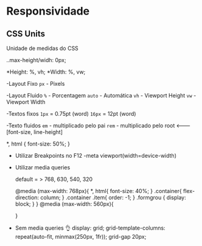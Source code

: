 # Responsividade
## CSS Units

Unidade de medidas do CSS

..max-height/widh: 0px;

*Height: %, vh;
*Width: %, vw;

-Layout Fixo
    `px` - Pixels

-Layout Fluido
    `%` - Porcentagem
    `auto` - Automática
    `vh` - Viewport Height
    `vw` - Viewport Width

-Textos fixos 
    `1px` = 0.75pt (word)
    `16px` = 12pt (word)

-Texto fluidos
    `em` - multiplicado pelo pai
    `rem` - multiplicado pelo root <---
    [font-size, line-height]

*, html {
    font-size: 50%;
}

- Utilizar Breakpoints no F12
    -meta viewport(width=device-width)

- Utilizar media queries

    default = > 768, 630, 540, 320

    @media (max-width: 768px){
        *, html{
            font-size: 40%;
        }
        .container{
            flex-direction: column;
        }
        .container .item{
            order: -1;
        }
        .formgrou {
            display: block;
        }
    }
    @media (max-width: 560px){



    }

- Sem media queries 👌
    display: grid;
    grid-template-columns: repeat(auto-fit, minmax(250px, 1fr));
    grid-gap 20px;
